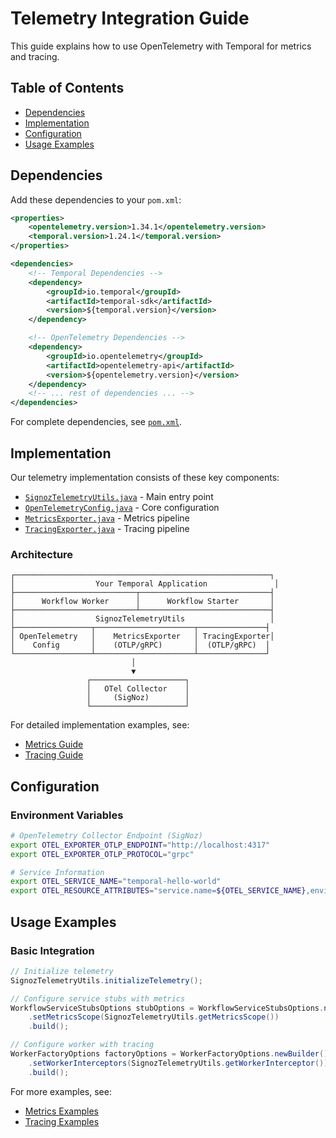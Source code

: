 # Telemetry Integration Guide

This guide explains how to use OpenTelemetry with Temporal for metrics and tracing.

## Table of Contents
- [Dependencies](#dependencies)
- [Implementation](#implementation)
- [Configuration](#configuration)
- [Usage Examples](#usage-examples)

## Dependencies

Add these dependencies to your `pom.xml`:

```xml
<properties>
    <opentelemetry.version>1.34.1</opentelemetry.version>
    <temporal.version>1.24.1</temporal.version>
</properties>

<dependencies>
    <!-- Temporal Dependencies -->
    <dependency>
        <groupId>io.temporal</groupId>
        <artifactId>temporal-sdk</artifactId>
        <version>${temporal.version}</version>
    </dependency>

    <!-- OpenTelemetry Dependencies -->
    <dependency>
        <groupId>io.opentelemetry</groupId>
        <artifactId>opentelemetry-api</artifactId>
        <version>${opentelemetry.version}</version>
    </dependency>
    <!-- ... rest of dependencies ... -->
</dependencies>
```

For complete dependencies, see [`pom.xml`](../pom.xml).

## Implementation

Our telemetry implementation consists of these key components:

- [`SignozTelemetryUtils.java`](../src/main/java/helloworld/config/SignozTelemetryUtils.java) - Main entry point
- [`OpenTelemetryConfig.java`](../src/main/java/helloworld/config/OpenTelemetryConfig.java) - Core configuration
- [`MetricsExporter.java`](../src/main/java/helloworld/config/MetricsExporter.java) - Metrics pipeline
- [`TracingExporter.java`](../src/main/java/helloworld/config/TracingExporter.java) - Tracing pipeline

### Architecture

```
┌─────────────────────────────────────────────────────────┐
│                  Your Temporal Application               │
├───────────────────────────┬─────────────────────────────┤
│      Workflow Worker      │      Workflow Starter       │
├───────────────────────────┴─────────────────────────────┤
│                  SignozTelemetryUtils                   │
├─────────────────┬──────────────────────┬───────────────┤
│ OpenTelemetry   │    MetricsExporter   │ TracingExporter│
│    Config       │    (OTLP/gRPC)       │  (OTLP/gRPC)  │
└─────────────────┴──────────────────────┴───────────────┘
                           │
                           ▼
                 ┌─────────────────────┐
                 │   OTel Collector    │
                 │     (SigNoz)        │
                 └─────────────────────┘
```

For detailed implementation examples, see:
- [Metrics Guide](metrics.md)
- [Tracing Guide](tracing.md)

## Configuration

### Environment Variables

```bash
# OpenTelemetry Collector Endpoint (SigNoz)
export OTEL_EXPORTER_OTLP_ENDPOINT="http://localhost:4317"
export OTEL_EXPORTER_OTLP_PROTOCOL="grpc"

# Service Information
export OTEL_SERVICE_NAME="temporal-hello-world"
export OTEL_RESOURCE_ATTRIBUTES="service.name=${OTEL_SERVICE_NAME},environment=development"
```

## Usage Examples

### Basic Integration

```java
// Initialize telemetry
SignozTelemetryUtils.initializeTelemetry();

// Configure service stubs with metrics
WorkflowServiceStubsOptions stubOptions = WorkflowServiceStubsOptions.newBuilder()
    .setMetricsScope(SignozTelemetryUtils.getMetricsScope())
    .build();

// Configure worker with tracing
WorkerFactoryOptions factoryOptions = WorkerFactoryOptions.newBuilder()
    .setWorkerInterceptors(SignozTelemetryUtils.getWorkerInterceptor())
    .build();
```

For more examples, see:
- [Metrics Examples](metrics.md#examples)
- [Tracing Examples](tracing.md#examples) 
